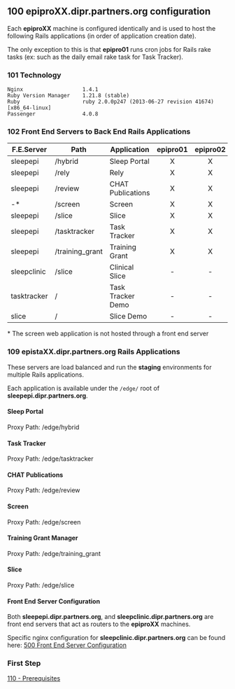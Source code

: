 ## 100 epiproXX.dipr.partners.org configuration

Each **epiproXX** machine is configured identically and is used to host the following Rails applications (in order of application creation date).

The only exception to this is that **epipro01** runs cron jobs for Rails rake tasks (ex: such as the daily email rake task for Task Tracker).

### 101 Technology

```
Nginx                   1.4.1
Ruby Version Manager    1.21.8 (stable)
Ruby                    ruby 2.0.0p247 (2013-06-27 revision 41674) [x86_64-linux]
Passenger               4.0.8
```

### 102 Front End Servers to Back End Rails Applications

| F.E.Server    | Path            | Application       |   epipro01   |   epipro02   |   epipro03   |   epipro04   | tasktracker  |    slice     |
| ------------- | --------------- | ----------------- |:------------:|:------------:|:------------:|:------------:|:------------:|:------------:|
| sleepepi      | /hybrid         | Sleep Portal      |      X       |      X       |      -       |      -       |      -       |      -       |
| sleepepi      | /rely           | Rely              |      X       |      X       |      -       |      -       |      -       |      -       |
| sleepepi      | /review         | CHAT Publications |      X       |      X       |      -       |      -       |      -       |      -       |
| -*            | /screen         | Screen            |      X       |      X       |      -       |      -       |      -       |      -       |
| sleepepi      | /slice          | Slice             |      X       |      X       |      -       |      -       |      -       |      -       |
| sleepepi      | /tasktracker    | Task Tracker      |      X       |      X       |      -       |      -       |      -       |      -       |
| sleepepi      | /training_grant | Training Grant    |      X       |      X       |      -       |      -       |      -       |      -       |
| sleepclinic   | /slice          | Clinical Slice    |      -       |      -       |      X       |      X       |      -       |      -       |
| tasktracker   | /               | Task Tracker Demo |      -       |      -       |      -       |      -       |      X       |      -       |
| slice         | /               | Slice Demo        |      -       |      -       |      -       |      -       |      -       |      X       |

\* The screen web application is not hosted through a front end server

### 109 epistaXX.dipr.partners.org Rails Applications

These servers are load balanced and run the **staging** environments for multiple Rails applications.

Each application is available under the `/edge/` root of **sleepepi.dipr.partners.org**.

#### Sleep Portal

Proxy Path: /edge/hybrid

#### Task Tracker

Proxy Path: /edge/tasktracker

#### CHAT Publications

Proxy Path: /edge/review

#### Screen

Proxy Path: /edge/screen

#### Training Grant Manager

Proxy Path: /edge/training_grant

#### Slice

Proxy Path: /edge/slice


#### Front End Server Configuration

Both **sleepepi.dipr.partners.org**, and **sleepclinic.dipr.partners.org** are front end servers that act as routers to the **epiproXX** machines.

Specific nginx configuration for **sleepclinic.dipr.partners.org** can be found here: [500 Front End Server Configuration](https://github.com/sleepepi/sleepepi/blob/master/virtual-machines/500-front-end-server-configuration.md)


### First Step

[110 - Prerequisites](https://github.com/sleepepi/sleepepi/tree/master/virtual-machines/110-prerequisites.md)
